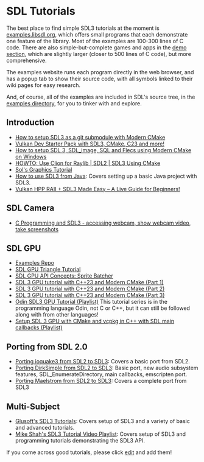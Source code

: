 # SDL Tutorials

The best place to find simple SDL3 tutorials at the moment is [examples.libsdl.org](https://examples.libsdl.org/SDL3/), which offers small programs that each demonstrate one feature of the library. Most of the examples are 100-300 lines of C code. There are also simple-but-complete games and apps in the [demo section](https://examples.libsdl.org/SDL3/demo/), which are slightly larger (closer to 500 lines of C code), but more comprehensive.

The examples website runs each program directly in the web browser, and has a popup tab to show their source code, with all symbols linked to their wiki pages for easy research.

And, of course, all of the examples are included in SDL's source tree, in the [examples directory](https://github.com/libsdl-org/SDL/tree/main/examples), for you to tinker with and explore.

## Introduction

- [How to setup SDL3 as a git submodule with Modern CMake](https://www.youtube.com/watch?v=Mi47TQ4Tsr8)
- [Vulkan Dev Starter Pack with SDL3, CMake, C23 and more!](https://www.youtube.com/watch?v=WLjuV9_fQfw)
- [How to setup SDL 3, SDL_image, SQL and Flecs using Modern CMake on Windows](https://www.youtube.com/watch?v=T32B7nf6B-8)
- [HOWTO: Use Clion for Raylib | SDL2 | SDL3 Using CMake](https://www.youtube.com/watch?v=_i4wRjcp8eU)
- [Sol's Graphics Tutorial](http://iki.fi/sol/gp2/)
- [How to use SDL3 from Java](https://mccue.dev/pages/12-26-24-sdl3-java): Covers setting up a basic Java project with SDL3.
- [Vulkan HPP RAII + SDL3 Made Easy – A Live Guide for Beginners!](https://www.youtube.com/live/43sDPSSG0-U)

## SDL Camera

- [C Programming and SDL3 - accessing webcam, show webcam video, take screenshots](https://www.youtube.com/watch?v=nvDLBM0l7nA)

## SDL GPU

- [Examples Repo](https://github.com/TheSpydog/SDL_gpu_examples)
- [SDL GPU Triangle Tutorial](https://hamdy-elzanqali.medium.com/let-there-be-triangles-sdl-gpu-edition-bd82cf2ef615)
- [SDL GPU API Concepts: Sprite Batcher](https://moonside.games/posts/sdl-gpu-sprite-batcher/)
- [SDL 3 GPU tutorial with C++23 and Modern CMake (Part 1)](https://www.youtube.com/watch?v=UFuWGECc8w0)
- [SDL 3 GPU tutorial with C++23 and Modern CMake (Part 2)](https://www.youtube.com/watch?v=HYb753diRYA)
- [SDL 3 GPU tutorial with C++23 and Modern CMake (Part 3)](https://www.youtube.com/watch?v=ddi7V0CDkLQ)
- [Odin SDL3 GPU Tutorial (Playlist)](https://www.youtube.com/playlist?list=PLI3kBEQ3yd-CbQfRchF70BPLF9G1HEzhy)
  This tutorial series is in the programming language Odin, not C or C++, but it can still be followed along with from other languages!
- [Setup SDL 3 GPU with CMake and vcpkg in C++ with SDL main callbacks (Playlist)](https://www.youtube.com/watch?v=90mzOdzdJsc&list=PLlKj-4rp1Gz1I1vxBQWAQkeTlvv7E8nIk)

## Porting from SDL 2.0

- [Porting ioquake3 from SDL2 to SDL3](https://youtu.be/i3yVqWYFbCE): Covers a basic port from SDL2.
- [Porting DirkSimple from SDL2 to SDL3](https://youtu.be/V_MWXDr3Nu4): Basic port, new audio subsystem features, SDL_EnumerateDirectory, main callbacks, emscripten port.
- [Porting Maelstrom from SDL2 to SDL3](https://youtu.be/TfkexYtd62w): Covers a complete port from SDL3

## Multi-Subject

- [Glusoft's SDL3 Tutorials](https://glusoft.com/sdl3-tutorials/): Covers setup of SDL3 and a variety of basic and advanced tutorials.
- [Mike Shah's SDL3 Tutorial Video Playlist](https://www.youtube.com/playlist?list=PLvv0ScY6vfd-RZSmGbLkZvkgec6lJ0BfX): Covers setup of SDL3 and programming tutorials demonstrating the SDL3 API.

If you come across good tutorials, please click [edit](https://wiki.libsdl.org/SDL3/Tutorials/FrontPage/edit) and add them!
